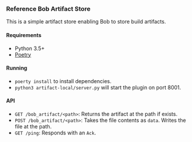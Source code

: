### Reference Bob Artifact Store

This is a simple artifact store enabling Bob to store build artifacts.

#### Requirements
- Python 3.5+
- [Poetry](https://poetry.eustace.io)

#### Running
- `poerty install` to install dependencies.
- `python3 artifact-local/server.py` will start the plugin on port 8001.

#### API
- `GET /bob_artifact/<path>`: Returns the artifact at the path if exists.
- `POST /bob_artifact/<path>`: Takes the file contents as `data`. Writes the file at the path.
- `GET /ping`: Responds with an `Ack`.
